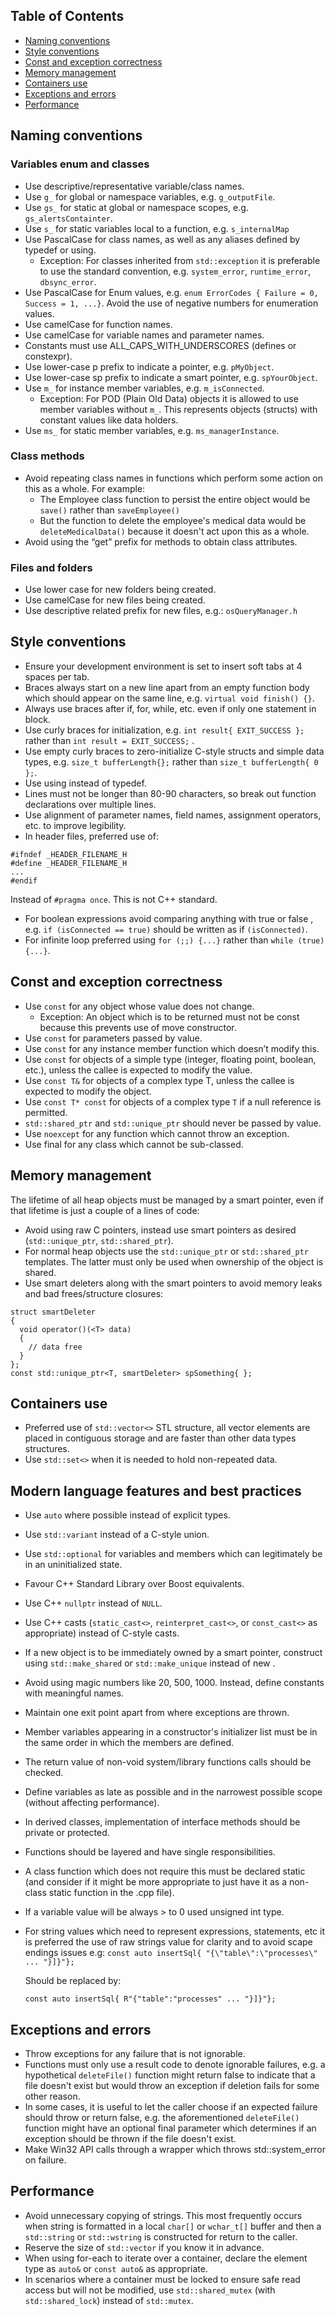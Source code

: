 ## Table of Contents 
- [Naming conventions](#naming-conventions)
- [Style conventions](#style-conventions)
- [Const and exception correctness](#const-and-exception-correctness)
- [Memory management](#memory-management)
- [Containers use](#containers-use)
- [Exceptions and errors](#exceptions-and-errors)
- [Performance](#performance)

## Naming conventions
### Variables enum and classes
* Use descriptive/representative variable/class names.
* Use `g_` for global or namespace variables, e.g. `g_outputFile`.
* Use `gs_` for static at global or namespace scopes, e.g. `gs_alertsContainter`.
* Use `s_` for static variables local to a function, e.g. `s_internalMap`
* Use PascalCase for class names, as well as any aliases defined by typedef or using.
  * Exception: For classes inherited from `std::exception` it is preferable to use the standard convention, e.g. `system_error`, `runtime_error`, `dbsync_error`.
* Use PascalCase for Enum values, e.g. `enum ErrorCodes { Failure = 0, Success = 1, ...}`. Avoid the use of negative numbers for enumeration values.
* Use camelCase for function names.
* Use camelCase for variable names and parameter names.
* Constants must use ALL_CAPS_WITH_UNDERSCORES (defines or constexpr).
* Use lower-case p prefix to indicate a pointer, e.g. `pMyObject`.
* Use lower-case sp prefix to indicate a smart pointer, e.g. `spYourObject`.
* Use `m_` for instance member variables, e.g. `m_isConnected`.
  * Exception: For POD (Plain Old Data) objects it is allowed to use member variables without `m_`. This represents objects (structs) with constant values like data holders.
* Use `ms_` for static member variables, e.g. `ms_managerInstance`.

### Class methods
* Avoid repeating class names in functions which perform some action on this as a whole. For example:
  * The Employee class function to persist the entire object would be `save()` rather than `saveEmployee()`
  * But the function to delete the employee's medical data would be `deleteMedicalData()` because it doesn't act upon this as a whole. 
* Avoid using the “get” prefix for methods to obtain class attributes.

### Files and folders
* Use lower case for new folders being created.
* Use camelCase for new files being created.
* Use descriptive related prefix for new files, e.g.: `osQueryManager.h`

## Style conventions
* Ensure your development environment is set to insert soft tabs at 4 spaces per tab.
* Braces always start on a new line apart from an empty function body which should appear on the same line, e.g. `virtual void finish() {}`.
* Always use braces after if, for, while, etc. even if only one statement in block.
* Use curly braces for initialization, e.g. `int result{ EXIT_SUCCESS };` rather than `int result = EXIT_SUCCESS;` .
* Use empty curly braces to zero-initialize C-style structs and simple data types, e.g. `size_t bufferLength{};` rather than `size_t bufferLength{ 0 };`.
* Use using instead of typedef.
* Lines must not be longer than 80-90 characters, so break out function declarations over multiple lines.
* Use alignment of parameter names, field names, assignment operators, etc. to improve legibility.
* In header files, preferred use of:
```
#ifndef _HEADER_FILENAME_H
#define _HEADER_FILENAME_H
...
#endif
```
Instead of `#pragma once`. This is not C++ standard.
* For boolean expressions avoid comparing anything with true or false , e.g. `if (isConnected == true)` should be written as if `(isConnected)`.
* For infinite loop preferred using `for (;;) {...}` rather than `while (true) {...}`.

## Const and exception correctness
* Use `const` for any object whose value does not change.
  * Exception: An object which is to be returned must not be const because this prevents use of move constructor.
* Use `const` for parameters passed by value.
* Use `const` for any instance member function which doesn’t modify this.
* Use `const` for objects of a simple type (integer, floating point, boolean, etc.), unless the callee is expected to modify the value.
* Use `const T&` for objects of a complex type T, unless the callee is expected to modify the object.
* Use `const T* const` for objects of a complex type `T` if a null reference is permitted.
* `std::shared_ptr` and `std::unique_ptr` should never be passed by value.
* Use `noexcept` for  any function which cannot throw an exception.
* Use final for any class which cannot be sub-classed.

## Memory management
The lifetime of all heap objects must be managed by a smart pointer, even if that lifetime is just a couple of a lines of code:
* Avoid using raw C pointers, instead use smart pointers as desired (`std::unique_ptr`, `std::shared_ptr`).
* For normal heap objects use the `std::unique_ptr` or `std::shared_ptr` templates. The latter must only be used when ownership of the object is shared.
* Use smart deleters along with the smart pointers to avoid memory leaks and bad frees/structure closures:
```
struct smartDeleter
{
  void operator()(<T> data)
  {
    // data free
  }
};
const std::unique_ptr<T, smartDeleter> spSomething{ };
```

## Containers use
* Preferred use of `std::vector<>` STL structure, all vector elements are placed in contiguous storage and are faster than other data types structures.
* Use `std::set<>` when it is needed to hold non-repeated data.

## Modern language features and best practices
* Use `auto` where possible instead of explicit types.
* Use `std::variant` instead of a C-style union.
* Use `std::optional` for variables and members which can legitimately be in an uninitialized state.
* Favour C++ Standard Library over Boost equivalents.
* Use C++ `nullptr` instead of `NULL`.
* Use C++ casts (`static_cast<>`, `reinterpret_cast<>`, or `const_cast<>` as appropriate) instead of C-style casts.
* If a new object is to be immediately owned by a smart pointer, construct using `std::make_shared` or `std::make_unique` instead of new .
* Avoid using magic numbers like 20, 500, 1000. Instead, define constants with meaningful names.
* Maintain one exit point apart from where exceptions are thrown.
* Member variables appearing in a constructor's initializer list must be in the same order in which the members are defined.
* The return value of non-void system/library functions calls should be checked.
* Define variables as late as possible and in the narrowest possible scope (without affecting performance).
* In derived classes, implementation of interface methods should be private or protected.
* Functions should be layered and have single responsibilities.
* A class function which does not require this must be declared static (and consider if it might be more appropriate to just have it as a non-class static function in the .cpp file).
* If a variable value will be always > to 0 used unsigned int type.
* For string values which need to represent expressions, statements, etc it is preferred the use of raw strings value for clarity and to avoid scape endings issues e.g:
  `const auto insertSql{ "{\"table\":\"processes\" ... "}]}"};`
  
   Should be replaced by:

  `const auto insertSql{ R"{"table":"processes" ... "}]}"};`

## Exceptions and errors
* Throw exceptions for any failure that is not ignorable.
* Functions must only use a result code to denote ignorable failures, e.g. a hypothetical `deleteFile()` function might return false to indicate that a file doesn't exist but would throw an exception if deletion fails for some other reason.
* In some cases, it is useful to let the caller choose if an expected failure should throw or return false, e.g. the aforementioned `deleteFile()` function might have an optional final parameter which determines if an exception should be thrown if the file doesn't exist.
* Make Win32 API calls through a wrapper which throws std::system_error on failure.

## Performance
* Avoid unnecessary copying of strings. This most frequently occurs when string is formatted in a local `char[]` or `wchar_t[]` buffer and then a `std::string` or `std::wstring` is constructed for return to the caller.
* Reserve the size of `std::vector` if you know it in advance.
* When using for-each to iterate over a container, declare the element type as `auto&` or `const auto&` as appropriate.
* In scenarios where a container must be locked to ensure safe read access but will not be modified, use `std::shared_mutex` (with `std::shared_lock`) instead of `std::mutex`.

